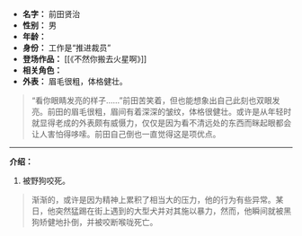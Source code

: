 
- **名字：** 前田贤治
- **性别：** 男
- **年龄：** 
- **身份：** 工作是“推进裁员”
- **登场作品：** [[《不然你搬去火星啊》]]
- **相关角色：** 
- **外表：** 眉毛很粗，体格健壮。

> “看你眼睛发亮的样子……”前田苦笑着，但也能想象出自己此刻也双眼发亮。前田的眉毛很粗，眉间有着深深的皱纹，体格很健壮。或许是从年轻时就显得老成的外表颇有威慑力，仅仅是因为看不清远处的东西而眯起眼都会让人害怕得哆嗦。前田自己倒也一直觉得这是项优点。

---

**介绍：** 

1. 被野狗咬死。

> 渐渐的，或许是因为精神上累积了相当大的压力，他的行为有些异常。某日，他突然猛踢在街上遇到的大型犬并对其施以暴力，然而，他瞬间就被黑狗矫健地扑倒，并被咬断喉咙死亡。
